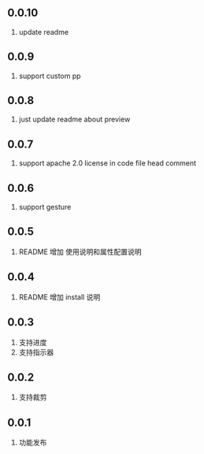## 0.0.10

1. update readme

## 0.0.9

1. support custom pp

## 0.0.8

1. just update readme about preview

## 0.0.7

1. support apache 2.0 license in code file head comment

## 0.0.6

1. support gesture

## 0.0.5

1. README 增加 使用说明和属性配置说明

## 0.0.4

1. README 增加 install 说明

## 0.0.3

1. 支持进度
2. 支持指示器

## 0.0.2

1. 支持裁剪

## 0.0.1

1. 功能发布
